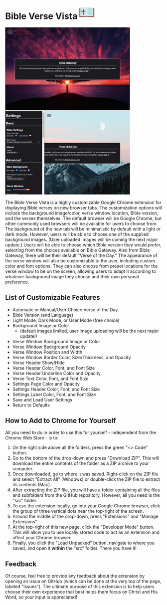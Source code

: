 # Bible Verse Vista ![screenshot](media/icon48.png)  
<img src="media/ss1.png" alt="screenshot" width="400"><img src="media/ss4.png" alt="screenshot" width="400"><br/>
<p>
  The Bible Verse Vista is a highly customizable Google Chrome extension for displaying Bible verses on new browser tabs. The customization options will include the background image/color, verse window location, Bible version, and the verses themselves. The default browser will be Google Chrome, but other commonly used browsers will be available for users to choose from. The background of the new tab will be minimalistic by default with a light or dark mode. However, users will be able to choose one of the supplied background images. (User uploaded images will be coming the next major update.) Users will be able to choose which Bible version they would prefer, selecting from the choices available on Bible Gateway. Also from Bible Gateway, there will be their default "Verse of the Day." The appearance of the verse window will also be customizable to the user, including custom color and font options. They can also choose from preset locations for the verse window to be on the screen, allowing users to adapt it according to whatever background image they choose and their own personal preference.
</p>

## List of Customizable Features
- Automatic or Manual/User Choice Verse of the Day
- Bible Version (and Language)
- Light Mode, Dark Mode, or User Mode (free choice)
- Background Image or Color
  - (default images limited, user image uploading will be the next major update!)
- Verse Window Background Image or Color
- Verse Window Background Opacity
- Verse Window Position and Width
- Verse Window Border Color, Size/Thickness, and Opacity
- Verse Header Show/Hide
- Verse Header Color, Font, and Font Size
- Verse Header Underline Color and Opacity
- Verse Text Color, Font, and Font Size
- Settings Page Color and Opacity
- Settings Header Color, Font, and Font Size
- Settings Label Color, Font, and Font Size
- Save and Load User Settings
- Return to Defaults

## How to Add to Chrome for Yourself
  All you need to do in order to use this for yourself - independent from the Chrome Web Store - is to:
  1) On the right side above all the folders, press the green "<> Code" button.
  2) Go to the bottom of the drop-down and press "Download ZIP". This will download the entire contents of the folder as a ZIP archive to your computer.
  3) Once downloaded, go to where it was saved. Right-click on the ZIP file and select "Extract All" (Windows) or double-click the ZIP file to extract its contents (Mac).
  4) After extracting the ZIP file, you will have a folder containing all the files and subfolders from the GitHub repository. However, all you need is the "src" folder.
  5) To use the extension locally, go into your Google Chrome browser, click the group of three vertical dots near the top-right of the screen.
  6) Around the middle of the drop-down, press "Extensions" and "Manage Extensions"
  7) At the top-right of this new page, click the "Developer Mode" button. This will allow you to use locally stored code to act as an extension and affect your Chrome browser.
  8) Finally, you click the "Load Unpacked" button, navigate to where you saved, and open it **within** the "src" folder. There you have it!

## Feedback
Of course, feel free to provide any feedback about the extension by opening an issue on GitHub (which can be done at the very top of the page, labeled "Issues"). The ultimate purpose of this extension is to help users choose their own experience that best helps them focus on Christ and His Word, so your input is appreciated! 
